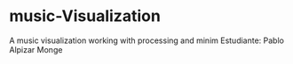 # music-Visualization
A music visualization working with processing and minim
Estudiante: Pablo Alpizar Monge
